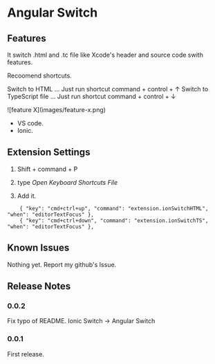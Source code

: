 # Angular Switch

## Features

It switch .html and .tc file like Xcode's header and source code swith features.

Recoomend shortcuts.

Switch to HTML ... Just run  shortcut command + control + ↑
Switch to TypeScript file ... Just run shortcut command + control + ↓

\!\[feature X\]\(images/feature-x.png\)

- VS code.
- Ionic.

## Extension Settings

1. Shift + command + P

2. type *Open Keyboard Shortcuts File*

3. Add it.

```
    { "key": "cmd+ctrl+up", "command": "extension.ionSwitchHTML", "when": "editorTextFocus" },
    { "key": "cmd+ctrl+down", "command": "extension.ionSwitchTS", "when": "editorTextFocus" },
```

## Known Issues

Nothing yet. Report my github's Issue.

## Release Notes

### 0.0.2

Fix typo of README.
Ionic Switch -> Angular Switch

### 0.0.1

First release.
